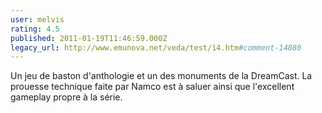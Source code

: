 ```yaml
---
user: melvis
rating: 4.5
published: 2011-01-19T11:46:59.000Z
legacy_url: http://www.emunova.net/veda/test/14.htm#comment-14880
---
```

Un jeu de baston d'anthologie et un des monuments de la DreamCast.
La prouesse technique faite par Namco est à saluer ainsi que l'excellent gameplay propre à la série.